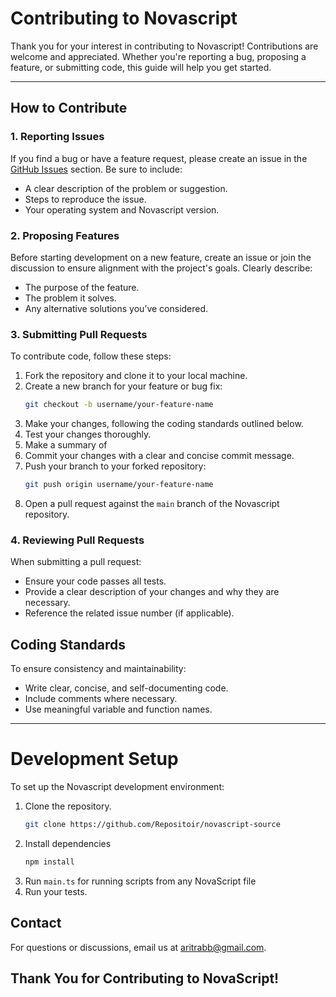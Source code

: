 # Contributing to Novascript

Thank you for your interest in contributing to Novascript! Contributions are welcome and appreciated. Whether you're reporting a bug, 
proposing a feature, or submitting code, this guide will help you get started.

---

## How to Contribute

### 1. Reporting Issues
If you find a bug or have a feature request, please create an issue in the [GitHub Issues](https://github.com/Repositoir/novascript-source/issues) section. Be sure to include:
- A clear description of the problem or suggestion.
- Steps to reproduce the issue.
- Your operating system and Novascript version.

### 2. Proposing Features
Before starting development on a new feature, create an issue or join the discussion to ensure alignment with the project's goals. Clearly describe:
- The purpose of the feature.
- The problem it solves.
- Any alternative solutions you’ve considered.

### 3. Submitting Pull Requests
To contribute code, follow these steps:
1. Fork the repository and clone it to your local machine.
2. Create a new branch for your feature or bug fix:
   ```bash
   git checkout -b username/your-feature-name
   ```
3. Make your changes, following the coding standards outlined below.
4. Test your changes thoroughly.
5. Make a summary of 
6. Commit your changes with a clear and concise commit message.
7. Push your branch to your forked repository:
   ```bash
   git push origin username/your-feature-name
   ```
8. Open a pull request against the `main` branch of the Novascript repository.

### 4. Reviewing Pull Requests

When submitting a pull request:

- Ensure your code passes all tests.
- Provide a clear description of your changes and why they are necessary.
- Reference the related issue number (if applicable).

## Coding Standards

To ensure consistency and maintainability:

- Write clear, concise, and self-documenting code.
- Include comments where necessary.
- Use meaningful variable and function names.

---

# Development Setup

To set up the Novascript development environment:

1. Clone the repository.
   ```bash
   git clone https://github.com/Repositoir/novascript-source
   ```
2. Install dependencies
    ```bash
   npm install
    ```
3. Run `main.ts` for running scripts from any NovaScript file
4. Run your tests.

## Contact

For questions or discussions, email us at [aritrabb@gmail.com](mailto:aritrabb@gmail.com).

## Thank You for Contributing to NovaScript!

